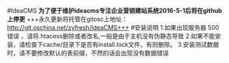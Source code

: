 #IdeaCMS
**为了便于维护ideacms专注企业营销建站系统2016-5-1后将在github上停更**
+++永久更新将托管在gitosc上地址：http://git.oschina.net/zyfresh/IdeaCMS+++
#安装说明
1.如果出现服务器 500错误 ，请将.htacess删除或者改名,一般是由于主机没有伪静态导致
2.如果不能安装，请检查下cache/目录下是否有install.lock文件，有则删除。
3.安装测试数据时，请不要修改默认的表前缀，不然的话会出现没有数据错误
